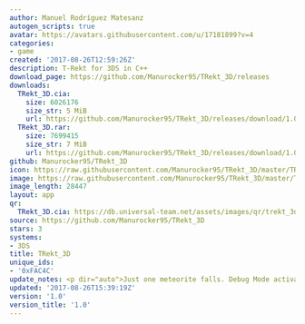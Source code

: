 ```yaml
---
author: Manuel Rodríguez Matesanz
autogen_scripts: true
avatar: https://avatars.githubusercontent.com/u/17181899?v=4
categories:
- game
created: '2017-08-26T12:59:26Z'
description: T-Rekt for 3DS in C++
download_page: https://github.com/Manurocker95/TRekt_3D/releases
downloads:
  TRekt_3D.cia:
    size: 6026176
    size_str: 5 MiB
    url: https://github.com/Manurocker95/TRekt_3D/releases/download/1.0/TRekt_3D.cia
  TRekt_3D.rar:
    size: 7699415
    size_str: 7 MiB
    url: https://github.com/Manurocker95/TRekt_3D/releases/download/1.0/TRekt_3D.rar
github: Manurocker95/TRekt_3D
icon: https://raw.githubusercontent.com/Manurocker95/TRekt_3D/master/TRekt_3D/resources/icon.png
image: https://raw.githubusercontent.com/Manurocker95/TRekt_3D/master/TRekt_3D/resources/banner.png
image_length: 28447
layout: app
qr:
  TRekt_3D.cia: https://db.universal-team.net/assets/images/qr/trekt_3d-cia.png
source: https://github.com/Manurocker95/TRekt_3D
stars: 3
systems:
- 3DS
title: TRekt_3D
unique_ids:
- '0xFAC4C'
update_notes: <p dir="auto">Just one meteorite falls. Debug Mode activated by default</p>
updated: '2017-08-26T15:39:19Z'
version: '1.0'
version_title: '1.0'
---
```

